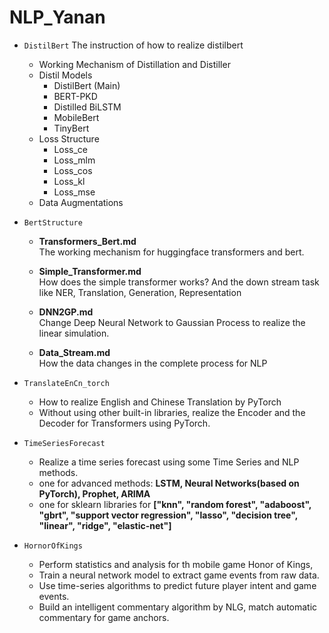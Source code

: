 # NLP_Yanan

* `DistilBert` The instruction of how to realize distilbert

  * Working Mechanism of Distillation and Distiller
  * Distil Models 
    * DistilBert (Main)
    * BERT-PKD
    * Distilled BiLSTM
    * MobileBert
    * TinyBert
  * Loss Structure
    * Loss_ce
    * Loss_mlm
    * Loss_cos
    * Loss_kl
    * Loss_mse
  * Data Augmentations

* `BertStructure`

  * **Transformers_Bert.md**  
  	The working mechanism for huggingface transformers and bert.
  	
  * **Simple_Transformer.md**  
  	How does the simple transformer works? And the down stream task like NER, Translation, Generation, Representation

  * **DNN2GP.md**  
  	Change Deep Neural Network to Gaussian Process to realize the linear simulation.

  * **Data_Stream.md**  
    How the data changes in the complete process for NLP

* `TranslateEnCn_torch`
  * How to realize English and Chinese Translation by PyTorch
  * Without using other built-in libraries, realize the Encoder and the Decoder for Transformers using PyTorch.

* `TimeSeriesForecast`

  * Realize a time series forecast using some Time Series and NLP methods.

  - one for advanced methods: **LSTM, Neural Networks(based on PyTorch), Prophet, ARIMA**
  - one for sklearn libraries for **["knn", "random forest", "adaboost", "gbrt", "support vector regression", "lasso", "decision tree", "linear", "ridge", "elastic-net"]**

* `HornorOfKings`
  * Perform statistics and analysis for th mobile game Honor of Kings,
  * Train a neural network model to extract game events from raw data. 
  * Use time-series algorithms to predict future player intent and game events.
  * Build an intelligent commentary algorithm by NLG, match automatic commentary for game anchors.

